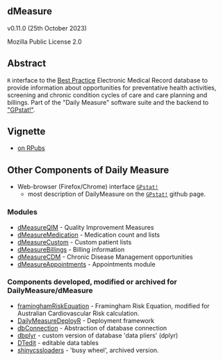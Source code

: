## dMeasure

v0.11.0 (25th October 2023)

Mozilla Public License 2.0

## Abstract

`R` interface to the [Best Practice](https://bpsoftware.net) Electronic Medical Record database to provide information about opportunities for preventative health activities, screening and chronic condition cycles of care and care planning and billings. Part of the "Daily Measure" software suite and the backend to ["GPstat!"](https://github.com/DavidPatShuiFong/DailyMeasure).

## Vignette

* [on RPubs](https://rpubs.com/DavidFong/dMeasure)

## Other Components of Daily Measure

* Web-browser (Firefox/Chrome) interface [`GPstat!`](https://github.com/DavidPatShuiFong/DailyMeasure)
  + most description of DailyMeasure on the [`GPstat!`](https://github.com/DavidPatShuiFong/DailyMeasure) github page.
  
### Modules

* [dMeasureQIM](https://github.com/DavidPatShuiFong/dMeasureQIM) - Quality Improvement Measures
* [dMeasureMedication](https://github.com/DavidPatShuiFong/dMeasureMedication) - Medication count and lists
* [dMeasureCustom](https://github.com/DavidPatShuiFong/dMeasureCustom) - Custom patient lists
* [dMeasureBillings](https://github.com/DavidPatShuiFong/dMeasureBillings) - Billing information
* [dMeasureCDM](https://github.com/DavidPatShuiFong/dMeasureCDM) - Chronic Disease Management opportunities
* [dMeasureAppointments](https://github.com/DavidPatShuiFong/dMeasureAppointments) - Appointments module

### Components developed, modified or archived for DailyMeasure/dMeasure

* [framinghamRiskEquation](https://github.com/DavidPatShuiFong/framinghamRiskEquation) - Framingham Risk Equation, modified for Australian Cardiovascular Risk calculation.
* [DailyMeasureDeployR](https://github.com/DavidPatShuiFong/DailyMeasureDeployR) - Deployment framework
* [dbConnection](https://github.com/DavidPatShuiFong/dbConnection) - Abstraction of database connection
* [dbplyr](https://github.com/DavidPatShuiFong/dbplyr) - custom version of database 'data pliers' (dplyr)
* [DTedit](https://github.com/DavidPatShuiFong/DTedit) - editable data tables
* [shinycssloaders](https://github.com/DavidPatShuiFong/shinycssloaders) - 'busy wheel', archived version.
